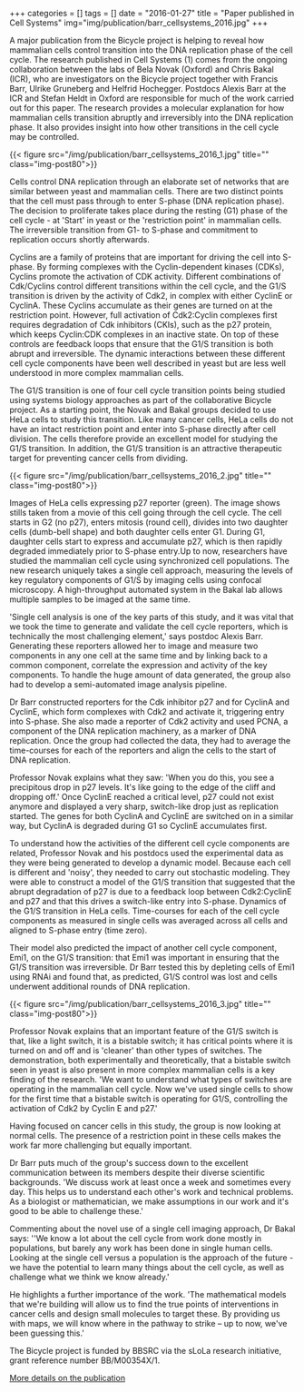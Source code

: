 +++
categories = []
tags = []
date = "2016-01-27"
title = "Paper published in Cell Systems"
img="img/publication/barr_cellsystems_2016.jpg"
+++

A major publication from the Bicycle project is helping to reveal how mammalian cells control transition into the DNA replication phase of the cell cycle. The research published in Cell Systems (1) comes from the ongoing collaboration between the labs of Bela Novak (Oxford) and Chris Bakal (ICR), who are investigators on the Bicycle project together with Francis Barr, Ulrike Gruneberg and Helfrid Hochegger. Postdocs Alexis Barr at the ICR and Stefan Heldt in Oxford are responsible for much of the work carried out for this paper. The research provides a molecular explanation for how mammalian cells transition abruptly and irreversibly into the DNA replication phase. It also provides insight into how other transitions in the cell cycle may be controlled.

{{< figure src="/img/publication/barr_cellsystems_2016_1.jpg" title="" class="img-post80">}}

Cells control DNA replication through an elaborate set of networks that are similar between yeast and mammalian cells. There are two distinct points that the cell must pass through to enter S-phase (DNA replication phase). The decision to proliferate takes place during the resting (G1) phase of the cell cycle - at 'Start' in yeast or the 'restriction point' in mammalian cells. The irreversible transition from G1- to S-phase and commitment to replication occurs shortly afterwards.

Cyclins are a family of proteins that are important for driving the cell into S-phase. By forming complexes with the Cyclin-dependent kinases (CDKs), Cyclins promote the activation of CDK activity. Different combinations of Cdk/Cyclins control different transitions within the cell cycle, and the G1/S transition is driven by the activity of Cdk2, in complex with either CyclinE or CyclinA. These Cyclins accumulate as their genes are turned on at the restriction point. However, full activation of Cdk2:Cyclin complexes first requires degradation of Cdk inhibitors (CKIs), such as the p27 protein, which keeps Cyclin:CDK complexes in an inactive state. On top of these controls are feedback loops that ensure that the G1/S transition is both abrupt and irreversible. The dynamic interactions between these different cell cycle components have been well described in yeast but are less well understood in more complex mammalian cells.

The G1/S transition is one of four cell cycle transition points being studied using systems biology approaches as part of the collaborative Bicycle project. As a starting point, the Novak and Bakal groups decided to use HeLa cells to study this transition. Like many cancer cells, HeLa cells do not have an intact restriction point and enter into S-phase directly after cell division. The cells therefore provide an excellent model for studying the G1/S transition. In addition, the G1/S transition is an attractive therapeutic target for preventing cancer cells from dividing.

{{< figure src="/img/publication/barr_cellsystems_2016_2.jpg" title="" class="img-post80">}}

Images of HeLa cells expressing p27 reporter (green). The image shows stills taken from a movie of this cell going through the cell cycle. The cell starts in G2 (no p27), enters mitosis (round cell), divides into two daughter cells (dumb-bell shape) and both daughter cells enter G1. During G1, daughter cells start to express and accumulate p27, which is then rapidly degraded immediately prior to S-phase entry.Up to now, researchers have studied the mammalian cell cycle using synchronized cell populations. The new research uniquely takes a single cell approach, measuring the levels of key regulatory components of G1/S by imaging cells using confocal microscopy. A high-throughput automated system in the Bakal lab allows multiple samples to be imaged at the same time.

'Single cell analysis is one of the key parts of this study, and it was vital that we took the time to generate and validate the cell cycle reporters, which is technically the most challenging element,' says postdoc Alexis Barr. Generating these reporters allowed her to image and measure two components in any one cell at the same time and by linking back to a common component, correlate the expression and activity of the key components. To handle the huge amount of data generated, the group also had to develop a semi-automated image analysis pipeline.

Dr Barr constructed reporters for the Cdk inhibitor p27 and for CyclinA and CyclinE, which form complexes with Cdk2 and activate it, triggering entry into S-phase. She also made a reporter of Cdk2 activity and used PCNA, a component of the DNA replication machinery, as a marker of DNA replication. Once the group had collected the data, they had to average the time-courses for each of the reporters and align the cells to the start of DNA replication.

Professor Novak explains what they saw: 'When you do this, you see a precipitous drop in p27 levels. It's like going to the edge of the cliff and dropping off.' Once CyclinE reached a critical level, p27 could not exist anymore and displayed a very sharp, switch-like drop just as replication started. The genes for both CyclinA and CyclinE are switched on in a similar way, but CyclinA is degraded during G1 so CyclinE accumulates first.

To understand how the activities of the different cell cycle components are related, Professor Novak and his postdocs used the experimental data as they were being generated to develop a dynamic model. Because each cell is different and 'noisy', they needed to carry out stochastic modeling. They were able to construct a model of the G1/S transition that suggested that the abrupt degradation of p27 is due to a feedback loop between Cdk2:CyclinE and p27 and that this drives a switch-like entry into S-phase.  Dynamics of the G1/S transition in HeLa cells. Time-courses for each of the cell cycle components as measured in single cells was averaged across all cells and aligned to S-phase entry (time zero).

Their model also predicted the impact of another cell cycle component, Emi1, on the G1/S transition: that Emi1 was important in ensuring that the G1/S transition was irreversible. Dr Barr tested this by depleting cells of Emi1 using RNAi and found that, as predicted, G1/S control was lost and cells underwent additional rounds of DNA replication.

{{< figure src="/img/publication/barr_cellsystems_2016_3.jpg" title="" class="img-post80">}}

Professor Novak explains that an important feature of the G1/S switch is that, like a light switch, it is a bistable switch; it has critical points where it is turned on and off and is 'cleaner' than other types of switches. The demonstration, both experimentally and theoretically, that a bistable switch seen in yeast is also present in more complex mammalian cells is a key finding of the research. 'We want to understand what types of switches are operating in the mammalian cell cycle. Now we've used single cells to show for the first time that a bistable switch is operating for G1/S, controlling the activation of Cdk2 by Cyclin E and p27.'

Having focused on cancer cells in this study, the group is now looking at normal cells. The presence of a restriction point in these cells makes the work far more challenging but equally important.

Dr Barr puts much of the group's success down to the excellent communication between its members despite their diverse scientific backgrounds. 'We discuss work at least once a week and sometimes every day. This helps us to understand each other's work and technical problems. As a biologist or mathematician, we make assumptions in our work and it's good to be able to challenge these.'

Commenting about the novel use of a single cell imaging approach, Dr Bakal says: ''We know a lot about the cell cycle from work done mostly in populations, but barely any work has been done in single human cells. Looking at the single cell versus a population is the approach of the future - we have the potential to learn many things about the cell cycle, as well as challenge what we think we know already.'

He highlights a further importance of the work. 'The mathematical models that we're building will allow us to find the true points of interventions in cancer cells and design small molecules to target these. By providing us with maps, we will know where in the pathway to strike – up to now, we've been guessing this.'

The Bicycle project is funded by BBSRC via the sLoLa research initiative, grant reference number BB/M00354X/1.

[More details on the publication](https://novakgroupoxford.github.io/bicycle-hugo/publication/barr_cellsystems_2016/)
